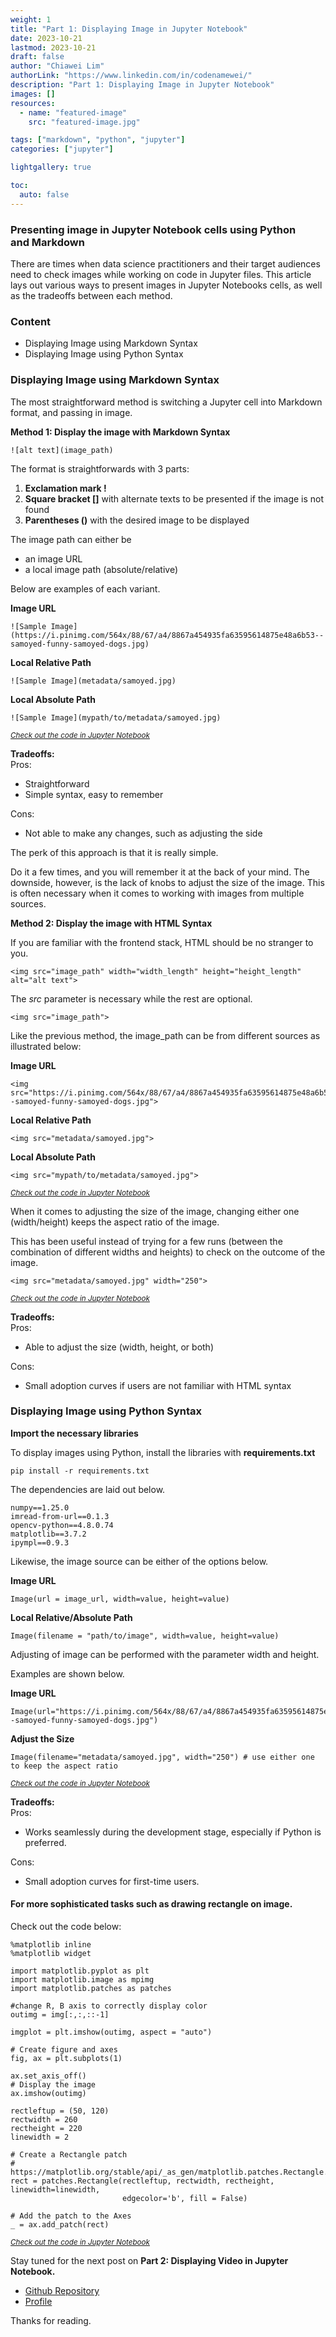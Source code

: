 ```yaml
---
weight: 1
title: "Part 1: Displaying Image in Jupyter Notebook"
date: 2023-10-21
lastmod: 2023-10-21
draft: false
author: "Chiawei Lim"
authorLink: "https://www.linkedin.com/in/codenamewei/"
description: "Part 1: Displaying Image in Jupyter Notebook"
images: []
resources:
  - name: "featured-image"
    src: "featured-image.jpg"

tags: ["markdown", "python", "jupyter"]
categories: ["jupyter"]

lightgallery: true

toc:
  auto: false
---
```


### Presenting image in Jupyter Notebook cells using Python and Markdown

There are times when data science practitioners and their target audiences need to check images while working on code in Jupyter files. This article lays out various ways to present images in Jupyter Notebooks cells, as well as the tradeoffs between each method.

###  Content
- Displaying Image using Markdown Syntax  
- Displaying Image using Python Syntax

### Displaying Image using Markdown Syntax

The most straightforward method is switching a Jupyter cell into Markdown format, and passing in image.

**Method 1: Display the image with Markdown Syntax**

```
![alt text](image_path)
```

The format is straightforwards with 3 parts:

1. **Exclamation mark !**
2. **Square bracket []** with alternate texts to be presented if the image is not found
3. **Parentheses ()** with the desired image to be displayed

The image path can either be

- an image URL
- a local image path (absolute/relative)

Below are examples of each variant.

**Image URL**
```
![Sample Image](https://i.pinimg.com/564x/88/67/a4/8867a454935fa63595614875e48a6b53--samoyed-funny-samoyed-dogs.jpg)
```

**Local Relative Path**
```
![Sample Image](metadata/samoyed.jpg) 
```

**Local Absolute Path**
```
![Sample Image](mypath/to/metadata/samoyed.jpg)
```
<sup>_[Check out the code in Jupyter Notebook](https://github.com/codenamewei/technical-posts/blob/main/jupyter/post1_displaying-image-in-jupyter-notebook/show_image.ipynb)_</sup>


**Tradeoffs:**  
Pros:
- Straightforward
- Simple syntax, easy to remember

Cons: 
- Not able to make any changes, such as adjusting the side

The perk of this approach is that it is really simple. 

Do it a few times, and you will remember it at the back of your mind. The downside, however, is the lack of knobs to adjust the size of the image. This is often necessary when it comes to working with images from multiple sources.

**Method 2: Display the image with HTML Syntax**

If you are familiar with the frontend stack, HTML should be no stranger to you.

```
<img src="image_path" width="width_length" height="height_length" alt="alt text">
```

The _src_ parameter is necessary while the rest are optional.

```
<img src="image_path">
```

Like the previous method, the image_path can be from different sources as illustrated below:

**Image URL**
```
<img src="https://i.pinimg.com/564x/88/67/a4/8867a454935fa63595614875e48a6b53--samoyed-funny-samoyed-dogs.jpg">
```

**Local Relative Path**
```
<img src="metadata/samoyed.jpg">
```

**Local Absolute Path**
```
<img src="mypath/to/metadata/samoyed.jpg">
```
<sup>_[Check out the code in Jupyter Notebook](https://github.com/codenamewei/technical-posts/blob/main/jupyter/post1_displaying-image-in-jupyter-notebook/show_image.ipynb)_</sup>

When it comes to adjusting the size of the image, changing either one (width/height) keeps the aspect ratio of the image. 

This has been useful instead of trying for a few runs (between the combination of different widths and heights) to check on the outcome of the image.

```
<img src="metadata/samoyed.jpg" width="250">
```
<sup>_[Check out the code in Jupyter Notebook](https://github.com/codenamewei/technical-posts/blob/main/jupyter/post1_displaying-image-in-jupyter-notebook/show_image.ipynb)_</sup>


**Tradeoffs:**  
Pros:
- Able to adjust the size (width, height, or both)

Cons: 
- Small adoption curves if users are not familiar with HTML syntax

### Displaying Image using Python Syntax


**Import the necessary libraries**

To display images using Python, install the libraries with **requirements.txt**

```
pip install -r requirements.txt
```

The dependencies are laid out below.

```
numpy==1.25.0
imread-from-url==0.1.3
opencv-python==4.8.0.74
matplotlib==3.7.2
ipympl==0.9.3
```

Likewise, the image source can be either of the options below.

**Image URL**
```
Image(url = image_url, width=value, height=value)
```

**Local Relative/Absolute Path**
```
Image(filename = "path/to/image", width=value, height=value)
```

Adjusting of image can be performed with the parameter width and height.  

Examples are shown below.

**Image URL**
```
Image(url="https://i.pinimg.com/564x/88/67/a4/8867a454935fa63595614875e48a6b53--samoyed-funny-samoyed-dogs.jpg")
```

**Adjust the Size**
```
Image(filename="metadata/samoyed.jpg", width="250") # use either one to keep the aspect ratio
```
<sup>_[Check out the code in Jupyter Notebook](https://github.com/codenamewei/technical-posts/blob/main/jupyter/post1_displaying-image-in-jupyter-notebook/show_image.ipynb)_</sup>

**Tradeoffs:**  
Pros:
- Works seamlessly during the development stage, especially if Python is preferred.

Cons: 
- Small adoption curves for first-time users.

#### For more sophisticated tasks such as drawing rectangle on image.

Check out the code below:


```
%matplotlib inline
%matplotlib widget

import matplotlib.pyplot as plt
import matplotlib.image as mpimg
import matplotlib.patches as patches

#change R, B axis to correctly display color
outimg = img[:,:,::-1]

imgplot = plt.imshow(outimg, aspect = "auto")

# Create figure and axes
fig, ax = plt.subplots(1)
  
ax.set_axis_off()
# Display the image
ax.imshow(outimg)

rectleftup = (50, 120)
rectwidth = 260
rectheight = 220
linewidth = 2

# Create a Rectangle patch
# https://matplotlib.org/stable/api/_as_gen/matplotlib.patches.Rectangle.html
rect = patches.Rectangle(rectleftup, rectwidth, rectheight, linewidth=linewidth,
                         edgecolor='b', fill = False)
  
# Add the patch to the Axes
_ = ax.add_patch(rect)
```

<sup>_[Check out the code in Jupyter Notebook](https://github.com/codenamewei/technical-posts/blob/main/jupyter/post1_displaying-image-in-jupyter-notebook/show_image.ipynb)_</sup>


Stay tuned for the next post on **Part 2: Displaying Video in Jupyter Notebook.**

- [Github Repository](https://github.com/codenamewei/technical-posts)
- [Profile](https://github.com/codenamewei/technical-posts)

Thanks for reading.